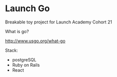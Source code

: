 Launch Go
================================================================================
Breakable toy project for Launch Academy Cohort 21

What is go?

http://www.usgo.org/what-go

Stack:
* postgreSQL
* Ruby on Rails
* React
